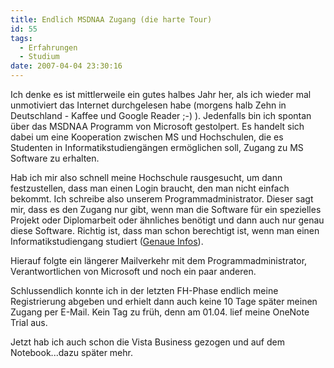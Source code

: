 ```yaml
---
title: Endlich MSDNAA Zugang (die harte Tour)
id: 55
tags:
  - Erfahrungen
  - Studium
date: 2007-04-04 23:30:16
---
```


Ich denke es ist mittlerweile ein gutes halbes Jahr her, als ich wieder mal unmotiviert das Internet durchgelesen habe (morgens halb Zehn in Deutschland - Kaffee und Google Reader ;-) ). Jedenfalls bin ich spontan über das MSDNAA Programm von Microsoft gestolpert. Es handelt sich dabei um eine Kooperation zwischen MS und Hochschulen, die es Studenten in Informatikstudiengängen ermöglichen soll,&nbsp;Zugang zu MS Software zu erhalten. 

Hab ich mir also schnell meine Hochschule rausgesucht, um dann festzustellen, dass man einen Login braucht, den man nicht einfach bekommt. Ich schreibe also unserem Programmadministrator. Dieser sagt mir, dass es den Zugang nur gibt, wenn man die Software für ein spezielles Projekt oder Diplomarbeit oder ähnliches benötigt und dann auch nur genau diese Software. Richtig ist, dass man schon berechtigt ist, wenn man einen Informatikstudiengang studiert ([Genaue Infos](http://a)).

Hierauf folgte ein längerer Mailverkehr mit dem Programmadministrator, Verantwortlichen von Microsoft und noch ein paar anderen.

Schlussendlich konnte ich in der letzten FH-Phase endlich meine Registrierung abgeben und erhielt dann auch keine 10 Tage später meinen Zugang per E-Mail. Kein Tag zu früh, denn am 01.04\. lief meine OneNote Trial aus.

Jetzt hab ich auch schon die Vista Business gezogen und auf dem Notebook...dazu später mehr.
